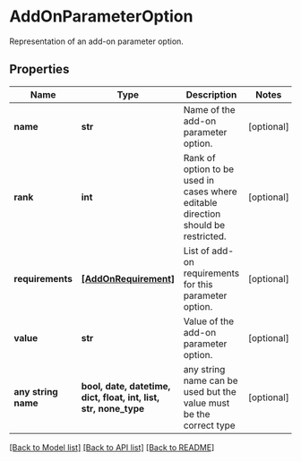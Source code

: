 # AddOnParameterOption

Representation of an add-on parameter option.

## Properties
Name | Type | Description | Notes
------------ | ------------- | ------------- | -------------
**name** | **str** | Name of the add-on parameter option. | [optional] 
**rank** | **int** | Rank of option to be used in cases where editable direction should be restricted. | [optional] 
**requirements** | [**[AddOnRequirement]**](AddOnRequirement.md) | List of add-on requirements for this parameter option. | [optional] 
**value** | **str** | Value of the add-on parameter option. | [optional] 
**any string name** | **bool, date, datetime, dict, float, int, list, str, none_type** | any string name can be used but the value must be the correct type | [optional]

[[Back to Model list]](../README.md#documentation-for-models) [[Back to API list]](../README.md#documentation-for-api-endpoints) [[Back to README]](../README.md)


